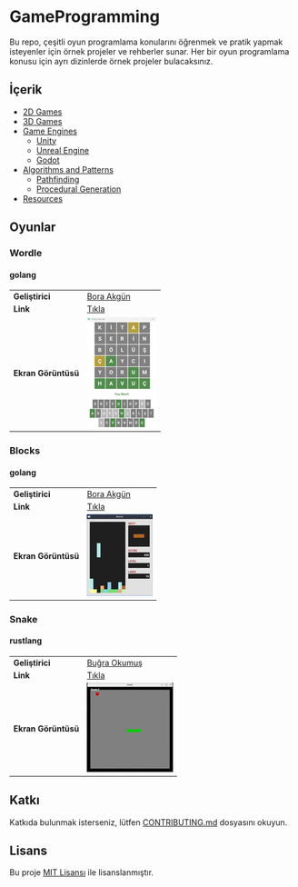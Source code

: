 # GameProgramming

Bu repo, çeşitli oyun programlama konularını öğrenmek ve pratik yapmak isteyenler için örnek projeler ve rehberler sunar. Her bir oyun programlama konusu için ayrı dizinlerde örnek projeler bulacaksınız.

## İçerik

- [2D Games](2d-games)
- [3D Games](3d-games)
- [Game Engines](game-engines)
  - [Unity](game-engines/unity)
  - [Unreal Engine](game-engines/unreal)
  - [Godot](game-engines/godot)
- [Algorithms and Patterns](algorithms-and-patterns)
  - [Pathfinding](algorithms-and-patterns/pathfinding)
  - [Procedural Generation](algorithms-and-patterns/procedural-generation)
- [Resources](resources)

## Oyunlar

### Wordle

#### golang

|||
|---------------------|------------------------------------------------|
| **Geliştirici**     | [Bora Akgün](https://github.com/QuickOrBeDead) |
| **Link**            | [Tıkla](2d-games/wordle/golang)                |
| **Ekran Görüntüsü** | ![Wordle](./_img/wordle.png)                   |

### Blocks

#### golang

|||
|---------------------|------------------------------------------------|
| **Geliştirici**     | [Bora Akgün](https://github.com/QuickOrBeDead) |
| **Link**            | [Tıkla](2d-games/blocks/golang)                |
| **Ekran Görüntüsü** | ![Wordle](./_img/blocks.png)                   |

### Snake

#### rustlang

|||
|---------------------|------------------------------------------------|
| **Geliştirici**     | [Buğra Okumuş](https://github.com/bgraokmush)  |
| **Link**            | [Tıkla](2d-games/snake/rustlang)                |
| **Ekran Görüntüsü** | ![Wordle](./_img/snake.png)                   |


## Katkı

Katkıda bulunmak isterseniz, lütfen [CONTRIBUTING.md](CONTRIBUTING.md) dosyasını okuyun.

## Lisans

Bu proje [MIT Lisansı](LICENSE) ile lisanslanmıştır.
